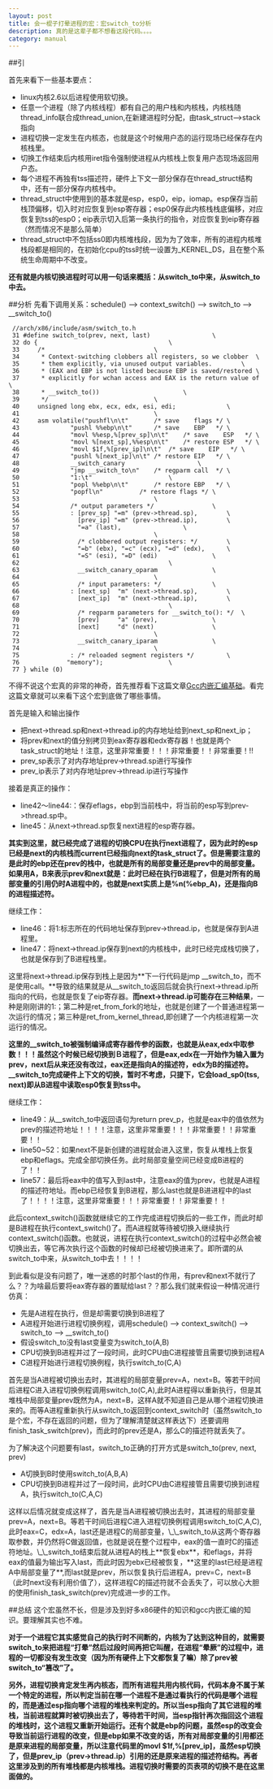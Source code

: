 ```yaml
---
layout: post
title: 会一棍子打晕进程的宏：宏switch_to分析
description: 真的是这辈子都不想看这段代码。。。。
category: manual
---
```


##引

首先来看下一些基本要点：
<ul>
<li>linux内核2.6以后进程使用软切换。</li>
<li>任意一个进程（除了内核线程）都有自己的用户栈和内核栈，内核栈随thread_info联合成thread_union,在新建进程时分配，由task_struct—>stack指向</li>
<li>进程切换一定发生在内核态，也就是这个时候用户态的运行现场已经保存在内核栈里。</li>
<li>切换工作结束后内核用iret指令强制使进程从内核栈上恢复用户态现场返回用户态。</li>
<li>每个进程不再独有tss描述符，硬件上下文一部分保存在thread_struct结构中，还有一部分保存内核栈中。</li>
<li>thread_struct中使用到的基本就是esp，esp0，eip，iomap。esp保存当前栈顶偏移，切入时对应恢复到esp寄存器；esp0保存此内核栈栈底偏移，对应恢复到tss的esp0；eip表示切入后第一条执行的指令，对应恢复到eip寄存器（然而情况不是那么简单）</li>
<li>thread_struct中不包括ss0即内核堆栈段，因为为了效率，所有的进程内核堆栈段都是相同的，在初始化cpu的tss时统一设置为_KERNEL_DS，且在整个系统生命周期中不改变。</li>
</ul>


**还有就是内核切换进程时可以用一句话来概括：从switch_to中来，从switch_to中去。**


##分析
先看下调用关系：schedule() --> context_switch() --> switch_to --> __switch_to()

	 //arch/x86/include/asm/switch_to.h 
	 31 #define switch_to(prev, next, last)                 \
	 32 do {                                    \
	 33     /*                              \
	 34      * Context-switching clobbers all registers, so we clobber  \
	 35      * them explicitly, via unused output variables.        \
	 36      * (EAX and EBP is not listed because EBP is saved/restored \
	 37      * explicitly for wchan access and EAX is the return value of   \
	 38      * __switch_to())                       \
	 39      */                             \
	 40     unsigned long ebx, ecx, edx, esi, edi;              \
	 41                                     \
	 42     asm volatile("pushfl\n\t"       /* save    flags */ \
	 43              "pushl %%ebp\n\t"      /* save    EBP   */ \
	 44              "movl %%esp,%[prev_sp]\n\t"    /* save    ESP   */ \
	 45              "movl %[next_sp],%%esp\n\t"    /* restore ESP   */ \
	 46              "movl $1f,%[prev_ip]\n\t"  /* save    EIP   */ \
	 47              "pushl %[next_ip]\n\t" /* restore EIP   */ \
	 48              __switch_canary                    \
	 49              "jmp __switch_to\n"    /* regparm call  */ \
	 50              "1:\t"                     \
	 51              "popl %%ebp\n\t"       /* restore EBP   */ \
	 52              "popfl\n"          /* restore flags */ \
	 53                                     \
	 54              /* output parameters */                \
	 55              : [prev_sp] "=m" (prev->thread.sp),        \
	 56                [prev_ip] "=m" (prev->thread.ip),        \
	 57                "=a" (last),                 \
	 58                                     \
	 59                /* clobbered output registers: */        \
	 60                "=b" (ebx), "=c" (ecx), "=d" (edx),      \
	 61                "=S" (esi), "=D" (edi)               \
	 62                                         \
	 63                __switch_canary_oparam               \
	 64                                     \
	 65                /* input parameters: */              \
	 66              : [next_sp]  "m" (next->thread.sp),        \
	 67                [next_ip]  "m" (next->thread.ip),        \
	 68                                         \
	 69                /* regparm parameters for __switch_to(): */  \
	 70                [prev]     "a" (prev),               \
	 71                [next]     "d" (next)                \
	 72                                     \
	 73                __switch_canary_iparam               \
	 74                                     \
	 75              : /* reloaded segment registers */         \
	 76             "memory");                  \
	 77 } while (0)

不得不说这个宏真的非常的神奇，首先推荐看下这篇文章<a href="http://www.cnblogs.com/zhuyp1015/archive/2012/05/01/2478099.html">Gcc内嵌汇编基础</a></li>。看完这篇文章就可以来看下这个宏到底做了哪些事情。

首先是输入和输出操作
<ul>
<li>把next->thread.sp和next->thread.ip的内存地址给到next_sp和next_ip；</li>
<li>将prev和next的值分别拷贝到eax寄存器和edx寄存器！也就是两个task_struct的地址！注意，这里非常重要！！！非常重要！！非常重要！!!</li>
<li>prev_sp表示了对内存地址prev->thread.sp进行写操作</li>
<li>prev_ip表示了对内存地址prev->thread.ip进行写操作</li>
</ul>

接着是真正的操作：
<ul>
<li>line42～line44:：保存eflags，ebp到当前栈中，将当前的esp写到prev->thread.sp中。</li>
<li>line45：从next->thread.sp恢复next进程的esp寄存器。</li>
</ul>

**其实到这里，就已经完成了进程的切换CPU在执行next进程了，因为此时的esp已经是next的内核栈而current已经指向next的task_struct了。但是需要注意的是此时的ebp还在prev的栈中，也就是所有的局部变量还是prev中的局部变量。如果用A，B来表示prev和next就是：此时已经在执行B进程了，但是对所有的局部变量的引用仍时A进程中的，也就是next实质上是%n(%ebp_A)，还是指向B的进程描述符。**

继续工作：
<ul>
<li>line46：将1:标志所在的代码地址保存到prev->thread.ip，也就是保存到A进程里。</li>
<li>line47：将next->thread.ip保存到next的内核栈中，此时已经完成栈切换了，也就是保存到了B进程栈里。</li>
</ul>

这里将next->thread.ip保存到栈上是因为**下一行代码是jmp \_\_switch_to，而不是使用call。**导致的结果就是从\_\_switch_to返回后就会执行next->thread.ip所指向的代码，也就是恢复了eip寄存器。**而next->thread.ip可能存在三种结果**，一种是刚刚讲的1:；第二种是ret_from_fork的地址，也就是创建了一个普通进程第一次运行的情况；第三种是ret_from_kernel_thread,即创建了一个内核进程第一次运行的情况。

**这里的\_\_switch_to被强制编译成寄存器传参的函数，也就是从eax,edx中取参数！！！虽然这个时候已经切换到Ｂ进程了，但是eax,edx在一开始作为输入置为prev，next后从来还没有改过，eax还是指向A的描述符，edx为B的描述符。\_\_switch_to完成硬件上下文的切换，暂时不考虑，只提下，它会load_sp0(tss, next)即从B进程中读取esp0恢复到tss中。**

继续工作：
<ul>
<li>line49：从__switch_to中返回语句为return prev_p，也就是eax中的值依然为prev的描述符地址！！！！注意，这里非常重要！！！非常重要！！非常重要！！</li>
<li>line50~52：如果next不是新创建的进程就会进入这里，恢复从堆栈上恢复ebp和eflags。完成全部切换任务。此时局部变量空间已经变成B进程的了！！</li>
<li>line57：最后将eax中的值写入到last中，注意eax的值为prev，也就是A进程的描述符地址。而ebp已经恢复到B进程，那么last也就是B进进程中的last了！！！！注意，这里非常重要！！！非常重要！！非常重要！！</li>
</ul>

此后context_switch()函数就继续它的工作完成进程切换后的一些工作，而此时却是B进程在执行context_switch()了。而A进程就等待被切换入继续执行context_switch()函数。也就说，进程在执行context_switch()的过程中必然会被切换出去，等它再次执行这个函数的时候却已经被切换进来了。即所谓的从switch_to中来，从switch_to中去！！！！

到此看似是没有问题了，唯一迷惑的时那个last的作用，有prev和next不就行了么？？为啥最后要将eax寄存器的置赋给last？？那么我们就来假设一种情况进行仿真：
<ul>
<li>先是A进程在执行，但是却需要切换到B进程了</li>
<li>A进程开始进行进程切换例程，调用schedule() --> context_switch() --> switch_to --> __switch_to()</li>
<li>假设switch_to没有last变量变为switch_to(A,B)</li>
<li>CPU切换到B进程并过了一段时间，此时CPU由C进程接管且需要切换到进程A</li>
<li>C进程开始进行进程切换例程，执行switch_to(C,A)</li>
</ul>

首先是当A进程被切换出去时，其进程的局部变量prev=A，next=B。等若干时间后进程C进入进程切换例程调用switch_to(C,A),此时A进程得以重新执行，但是其堆栈中局部变量prev既然为A，next=B，这样A就不知道自己是从哪个进程切换进来的。而等A进程重新执行从switch_to返回到context_switch时（虽然switch_to是个宏，不存在返回的问题，但为了理解清楚就这样表达下）还要调用finish_task_switch(prev)，而此时的prev还是A，那么C的描述符就丢失了。

为了解决这个问题要有last，switch_to正确的打开方式是switch_to(prev, next, prev)
<ul>
<li>A切换到B时使用switch_to(A,B,A)</li>
<li>CPU切换到B进程并过了一段时间，此时CPU由C进程接管且需要切换到进程A，执行switch_to(C,A,C)</li>
</ul>
这样以后情况就变成这样了，首先是当A进程被切换出去时，其进程的局部变量prev=A，next=B。等若干时间后进程C进入进程切换例程调用switch_to(C,A,C),此时eax=C，edx=A，last还是进程C的局部变量，\_\_switch_to从这两个寄存器取参数，并仍然将C做返回值，也就是说在整个过程中，eax的值一直时C的描述符地址。\_\_switch_to结束后就从进程A的栈上**恢复ebx**，和eflags，并将eax的值最为输出写入last，而此时因为ebx已经被恢复，**这里的last已经是进程A中局部变量了**,而last就是prev，所以恢复执行后进程A，prev=C，next=B（此时next没有利用价值了），这样进程C的描述符就不会丢失了，可以放心大胆的使用finish_task_switch(prev)完成进一步的工作。



##总结
这个宏虽然不长，但是涉及到好多x86硬件的知识和gcc内嵌汇编的知识。要理解其实也不难。

**对于一个进程它其实感觉自己的执行时不间断的，内核为了达到这种目的，就需要switch_to来把进程“打晕”然后过段时间再把它叫醒，在进程“晕厥”的过程中，进程的一切都没有发生改变（因为所有硬件上下文都恢复了嘛）除了prev被switch_to“篡改”了。**

**另外，进程切换肯定发生再内核态，而所有进程共用内核代码，代码本身不属于某一个特定的进程，所以判定当前在哪一个进程不是通过看执行的代码是哪个进程的，而是通过esp指向哪个进程的堆栈来判定的。所以当esp指向了其它进程的堆栈，当前进程就算时被切换出去了，等待若干时间，当esp指针再次指回这个进程的堆栈时，这个进程又重新开始运行。还有个就是ebp的问题，虽然esp的改变会导致当前运行进程的改变，但是ebp如果不改变的话，所有对局部变量的引用都还是原来进程的局部变量，所以注意代码里的movl $1f,%[prev_ip]，虽然esp切换了，但是prev_ip（prev->thread.ip）引用的还是原来进程的描述符结构。再者这里涉及到的所有堆栈都是内核堆栈。进程切换时需要的页表项的切换不是在这里面做的。**
